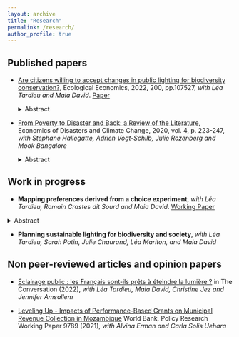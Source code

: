 ```yaml
---
layout: archive
title: "Research"
permalink: /research/
author_profile: true
---
```


## Published papers

* [Are citizens willing to accept changes in public lighting for biodiversity conservation?](https://www.sciencedirect.com/science/article/pii/S0921800922001896), Ecological Economics, 2022, 200, pp.107527, _with Léa Tardieu and Maia David_. [Paper](https://hal.inrae.fr/hal-03749663)

    <details><summary>Abstract</summary><p align="justify"><em>Light pollution has significantly increased in recent years, in concert with urban sprawl. Light pollution consequences for nocturnal wildlife, human health, and energy consumption are numerous but are poorly tackled in urban policies. The regulation and mitigation of light pollution is possible, but requires an important shift in the lighting paradigm, including in public lighting often managed by local authorities. One of the main sources of reticence of local authorities to regulate light pollution is the potential rejection by citizens of lighting changes. In this article, we investigate citizens’ willingness to accept the transition to more sustainable lighting regimes. We use a discrete choice experiment in a large French metropolis to measure the relative weight of different characteristics of public lighting – light intensity, light extinction, light colour – in respondents’ decisions. We show that respondents are globally open to public lighting shifts, but their preferences in terms of the changes are highly heterogeneous. By incorporating socioeconomic variables of respondents into our econometric models, we characterise the main profiles of preferences regarding lighting changes. This provides practical information to urban and environmental planners allowing them to match the municipalities where the need for light pollution control is a priority with those where measures seem socially acceptable by citizens.</em></p></details>


* [From Poverty to Disaster and Back: a Review of the Literature](https://link.springer.com/article/10.1007/s41885-020-00060-5), Economics of Disasters and Climate Change, 2020, vol. 4, p. 223-247, _with Stéphane Hallegatte, Adrien Vogt-Schilb, Julie Rozenberg and Mook Bangalore_

    <details><summary>Abstract</summary><p align="justify"><em>Poor people are disproportionally affected by natural hazards and disasters. This paper provides a review of the multiple factors that explain why this is the case. It explores the role of exposure (often, but not always, poor people are more likely to be affected by hazards), vulnerability (when they are affected, poor people tend to lose a larger fraction of their wealth), and socio-economic resilience (poor people have a lower ability to cope with and recover from disaster impacts). Finally, the paper highlights the vicious circle between poverty and disaster losses: poverty is a major driver of people’s vulnerability to natural disasters, which in turn increase poverty in a measurable and significant way. The main policy implication is that poverty reduction can be considered as disaster risk management, and disaster risk management can be considered as poverty reduction.</em></p></details>



## Work in progress

* **Mapping preferences derived from a choice experiment**, _with Léa Tardieu, Romain Crastes dit Sourd and Maia David_. [Working Paper](https://papers.ssrn.com/sol3/papers.cfm?abstract_id=4931486)

 <details><summary>Abstract</summary><p align="justify"><em>In recent decades, discrete choice experiments (DCEs) have proven useful for guiding policy-making decisions, particularly regarding the expression of individual preferences for various policy options. However, when considering spatial planning policies, the usefulness of results such as averaged individual or group preferences may prove limited for decision-makers, since the spatial heterogeneity of preferences is strong in most cases. This paper therefore proposes two methods for mapping, at a small spatial scale, preferences derived from a DCE. Both methods assess the influence of socio-demographic and spatial variables on the preferences to predict willingness to pay at a small spatial scale. Monte Carlo simulations are used to determine the method which best performs in theory. The methods are then compared empirically in the case of light pollution mitigation policies in the Montpellier Metropolitan Area (France). We conclude that, when applicable, the one-step method is the most fit for the purpose, although the two-step method shows practical aspects that can be of interest for applied research.</em></p></details>

* **Planning sustainable lighting for biodiversity and society**, _with Léa Tardieu, Sarah Potin, Julie Chaurand, Léa Mariton, and Maia David_



## Non peer-reviewed articles and opinion papers

* [Éclairage public : les Français sont-ils prêts à éteindre la lumière ?](https://theconversation.com/eclairage-public-les-francais-sont-ils-prets-a-eteindre-la-lumiere-194702) in The Conversation (2022), _with Léa Tardieu, Maia David, Christine Jez and Jennifer Amsallem_

* [Leveling Up - Impacts of Performance-Based Grants on Municipal Revenue Collection in Mozambique](https://documents1.worldbank.org/curated/en/546161633368256921/pdf/Leveling-Up-Impacts-of-Performance-Based-Grants-on-Municipal-Revenue-Collection-in-Mozambique.pdf) World Bank, Policy Research Working Paper 9789 (2021), _with Alvina Erman and Carla Solis Uehara_
